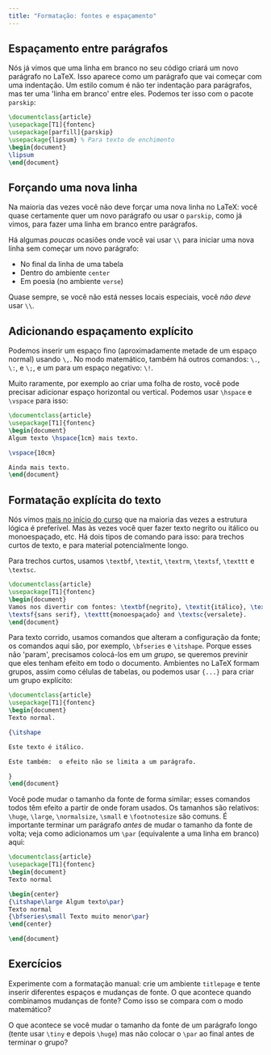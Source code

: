 ```yaml
---
title: "Formatação: fontes e espaçamento"
---
```


## Espaçamento entre parágrafos

Nós já vimos que uma linha em branco no seu código criará um novo parágrafo no
LaTeX.  Isso aparece como um parágrafo que vai começar com uma indentação.
Um estilo comum é não ter indentação para parágrafos, mas ter uma
'linha em branco' entre eles.  Podemos ter isso com o pacote `parskip`:

```latex
\documentclass{article}
\usepackage[T1]{fontenc}
\usepackage[parfill]{parskip}
\usepackage{lipsum} % Para texto de enchimento
\begin{document}
\lipsum
\end{document}
```

## Forçando uma nova linha

Na maioria das vezes você não deve forçar uma nova linha no LaTeX:  você quase
certamente quer um novo parágrafo ou usar o `parskip`, como já vimos, para fazer
uma linha em branco entre parágrafos.

Há algumas _poucas_ ocasiões onde você vai usar `\\` para iniciar uma nova linha
sem começar um novo parágrafo:

- No final da linha de uma tabela
- Dentro do ambiente `center`
- Em poesia (no ambiente `verse`)

Quase sempre, se você não está nesses locais especiais, você _não deve_ usar
`\\`.

## Adicionando espaçamento explícito

Podemos inserir um espaço fino (aproximadamente metade de um espaço normal)
usando `\,`.  No modo matemático, também há outros comandos: `\.`, `\:`, e `\;`,
e um para um espaço negativo: `\!`.

Muito raramente, por exemplo ao criar uma folha de rosto, você pode precisar
adicionar espaço horizontal ou vertical.  Podemos usar `\hspace` e `\vspace`
para isso:

```latex
\documentclass{article}
\usepackage[T1]{fontenc}
\begin{document}
Algum texto \hspace{1cm} mais texto.

\vspace{10cm}

Ainda mais texto.
\end{document}
```

## Formatação explícita do texto

Nós vimos [mais no início do curso](pt/lesson-03) que na maioria das vezes a
estrutura lógica é preferível.  Mas às vezes você quer fazer texto negrito ou
itálico ou monoespaçado, etc.  Há dois tipos de comando para isso:  para trechos
curtos de texto, e para material potencialmente longo.

Para trechos curtos, usamos `\textbf`, `\textit`, `\textrm`, `\textsf`,
`\texttt` e `\textsc`.

```latex
\documentclass{article}
\usepackage[T1]{fontenc}
\begin{document}
Vamos nos divertir com fontes: \textbf{negrito}, \textit{itálico}, \textrm{romano},
\textsf{sans serif}, \texttt{monoespaçado} and \textsc{versalete}.
\end{document}
```

Para texto corrido, usamos comandos que alteram a configuração da fonte;  os
comandos aqui são, por exemplo, `\bfseries` e `\itshape`.  Porque esses não
'param', precisamos colocá-los em um _grupo_, se queremos previnir que eles
tenham efeito em todo o documento.  Ambientes no LaTeX formam grupos, assim como
células de tabelas, ou podemos usar `{...}` para criar um grupo explícito:

```latex
\documentclass{article}
\usepackage[T1]{fontenc}
\begin{document}
Texto normal.

{\itshape

Este texto é itálico.

Este também:  o efeito não se limita a um parágrafo.

}
\end{document}
```

Você pode mudar o tamanho da fonte de forma similar;  esses comandos todos têm
efeito a partir de onde foram usados.  Os tamanhos são relativos:  `\huge`,
`\large`, `\normalsize`, `\small` e `\footnotesize` são comuns.  É importante
terminar um parágrafo _antes_ de mudar o tamanho da fonte de volta; veja como
adicionamos um `\par` (equivalente a uma linha em branco) aqui:

```latex
\documentclass{article}
\usepackage[T1]{fontenc}
\begin{document}
Texto normal

\begin{center}
{\itshape\large Algum texto\par}
Texto normal
{\bfseries\small Texto muito menor\par}
\end{center}

\end{document}
```

## Exercícios

Experimente com a formatação manual: crie um ambiente `titlepage` e tente
inserir diferentes espaços e mudanças de fonte.  O que acontece quando
combinamos mudanças de fonte?  Como isso se compara com o modo matemático?

O que acontece se você mudar o tamanho da fonte de um parágrafo longo (tente
usar `\tiny` e depois `\huge`) mas não colocar o `\par` ao final antes de
terminar o grupo?
